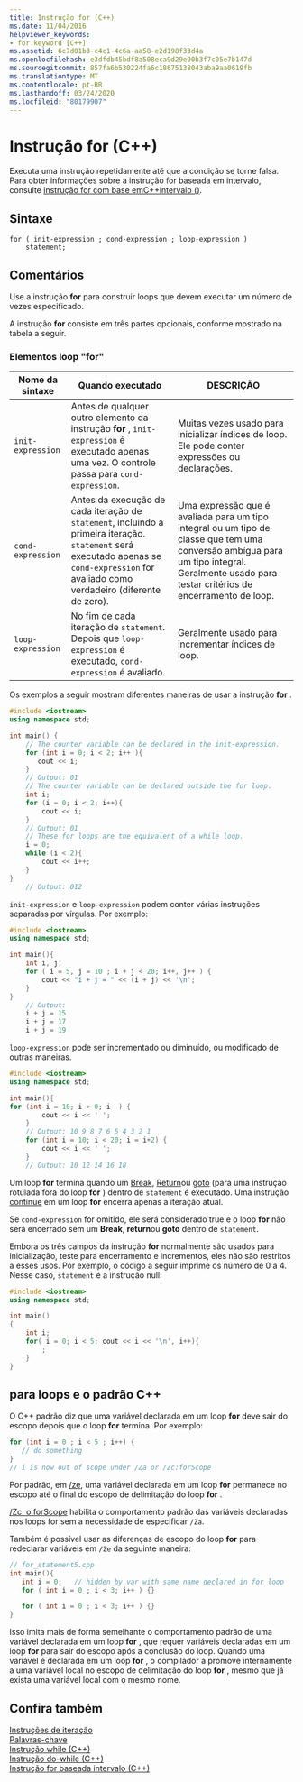 ```yaml
---
title: Instrução for (C++)
ms.date: 11/04/2016
helpviewer_keywords:
- for keyword [C++]
ms.assetid: 6c7d01b3-c4c1-4c6a-aa58-e2d198f33d4a
ms.openlocfilehash: e3dfdb45bdf8a508eca9d29e90b3f7c05e7b147d
ms.sourcegitcommit: 857fa6b530224fa6c18675138043aba9aa0619fb
ms.translationtype: MT
ms.contentlocale: pt-BR
ms.lasthandoff: 03/24/2020
ms.locfileid: "80179907"
---
```

# <a name="for-statement-c"></a>Instrução for (C++)

Executa uma instrução repetidamente até que a condição se torne falsa. Para obter informações sobre a instrução for baseada em intervalo, consulte [instrução for com base emC++intervalo ()](../cpp/range-based-for-statement-cpp.md).

## <a name="syntax"></a>Sintaxe

```
for ( init-expression ; cond-expression ; loop-expression )
    statement;
```

## <a name="remarks"></a>Comentários

Use a instrução **for** para construir loops que devem executar um número de vezes especificado.

A instrução **for** consiste em três partes opcionais, conforme mostrado na tabela a seguir.

### <a name="for-loop-elements"></a>Elementos loop "for"

|Nome da sintaxe|Quando executado|DESCRIÇÃO|
|-----------------|-------------------|-----------------|
|`init-expression`|Antes de qualquer outro elemento da instrução **for** , `init-expression` é executado apenas uma vez. O controle passa para `cond-expression`.|Muitas vezes usado para inicializar índices de loop. Ele pode conter expressões ou declarações.|
|`cond-expression`|Antes da execução de cada iteração de `statement`, incluindo a primeira iteração. `statement` será executado apenas se `cond-expression` for avaliado como verdadeiro (diferente de zero).|Uma expressão que é avaliada para um tipo integral ou um tipo de classe que tem uma conversão ambígua para um tipo integral. Geralmente usado para testar critérios de encerramento de loop.|
|`loop-expression`|No fim de cada iteração de `statement`. Depois que `loop-expression` é executado, `cond-expression` é avaliado.|Geralmente usado para incrementar índices de loop.|

Os exemplos a seguir mostram diferentes maneiras de usar a instrução **for** .

```cpp
#include <iostream>
using namespace std;

int main() {
    // The counter variable can be declared in the init-expression.
    for (int i = 0; i < 2; i++ ){
       cout << i;
    }
    // Output: 01
    // The counter variable can be declared outside the for loop.
    int i;
    for (i = 0; i < 2; i++){
        cout << i;
    }
    // Output: 01
    // These for loops are the equivalent of a while loop.
    i = 0;
    while (i < 2){
        cout << i++;
    }
}
    // Output: 012
```

`init-expression` e `loop-expression` podem conter várias instruções separadas por vírgulas. Por exemplo:

```cpp
#include <iostream>
using namespace std;

int main(){
    int i, j;
    for ( i = 5, j = 10 ; i + j < 20; i++, j++ ) {
        cout << "i + j = " << (i + j) << '\n';
    }
}
    // Output:
    i + j = 15
    i + j = 17
    i + j = 19
```

`loop-expression` pode ser incrementado ou diminuído, ou modificado de outras maneiras.

```cpp
#include <iostream>
using namespace std;

int main(){
for (int i = 10; i > 0; i--) {
        cout << i << ' ';
    }
    // Output: 10 9 8 7 6 5 4 3 2 1
    for (int i = 10; i < 20; i = i+2) {
        cout << i << ' ';
    }
    // Output: 10 12 14 16 18
```

Um loop **for** termina quando um [Break](../cpp/break-statement-cpp.md), [Return](../cpp/return-statement-cpp.md)ou [goto](../cpp/goto-statement-cpp.md) (para uma instrução rotulada fora do loop **for** ) dentro de `statement` é executado. Uma instrução [continue](../cpp/continue-statement-cpp.md) em um loop **for** encerra apenas a iteração atual.

Se `cond-expression` for omitido, ele será considerado true e o loop **for** não será encerrado sem um **Break**, **return**ou **goto** dentro de `statement`.

Embora os três campos da instrução **for** normalmente são usados para inicialização, teste para encerramento e incrementos, eles não são restritos a esses usos. Por exemplo, o código a seguir imprime os número de 0 a 4. Nesse caso, `statement` é a instrução null:

```cpp
#include <iostream>
using namespace std;

int main()
{
    int i;
    for( i = 0; i < 5; cout << i << '\n', i++){
        ;
    }
}
```

## <a name="for-loops-and-the-c-standard"></a>para loops e o padrão C++

O C++ padrão diz que uma variável declarada em um loop **for** deve sair do escopo depois que o loop **for** termina. Por exemplo:

```cpp
for (int i = 0 ; i < 5 ; i++) {
   // do something
}
// i is now out of scope under /Za or /Zc:forScope
```

Por padrão, em [/ze](../build/reference/za-ze-disable-language-extensions.md), uma variável declarada em um loop **for** permanece no escopo até o final do escopo de delimitação do loop **for** .

[/Zc: o forScope](../build/reference/zc-forscope-force-conformance-in-for-loop-scope.md) habilita o comportamento padrão das variáveis declaradas nos loops for sem a necessidade de especificar `/Za`.

Também é possível usar as diferenças de escopo do loop **for** para redeclarar variáveis em `/Ze` da seguinte maneira:

```cpp
// for_statement5.cpp
int main(){
   int i = 0;   // hidden by var with same name declared in for loop
   for ( int i = 0 ; i < 3; i++ ) {}

   for ( int i = 0 ; i < 3; i++ ) {}
}
```

Isso imita mais de forma semelhante o comportamento padrão de uma variável declarada em um loop **for** , que requer variáveis declaradas em um loop **for** para sair do escopo após a conclusão do loop. Quando uma variável é declarada em um loop **for** , o compilador a promove internamente a uma variável local no escopo de delimitação do loop **for** , mesmo que já exista uma variável local com o mesmo nome.

## <a name="see-also"></a>Confira também

[Instruções de iteração](../cpp/iteration-statements-cpp.md)<br/>
[Palavras-chave](../cpp/keywords-cpp.md)<br/>
[Instrução while (C++)](../cpp/while-statement-cpp.md)<br/>
[Instrução do-while (C++)](../cpp/do-while-statement-cpp.md)<br/>
[Instrução for baseada intervalo (C++)](../cpp/range-based-for-statement-cpp.md)
